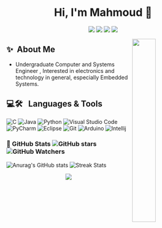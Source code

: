 <h1 align="center">Hi, I'm Mahmoud 👋</h1>
<p align="center">
    <a href="https://www.linkedin.com/in/mahmoud-samy-519986125"><img src="https://img.shields.io/badge/linkedin-%230177B5?style=flat&logo=linkedin&logoColor=white"/></a>
    <a href="https://www.facebook.com/7oda.samy.72/"><img src="https://img.shields.io/badge/Facebook-%231877F2.svg?style=flat&logo=Facebook&logoColor=white"/></a>
    <a href="mailto:mahmoudsamyzx11@gmail.com"><img src="https://img.shields.io/badge/Gmail-D14836?style=flat&logo=gmail&logoColor=white""/></a>
    <a href="https://discordapp.com/users/602878581772779520"><img src="https://img.shields.io/badge/Discord-4634f0?logo=discord&logoColor=white&style=flat"/></a>
  </p>
    <img src="https://media0.giphy.com/media/qgQUggAC3Pfv687qPC/giphy.gif?cid=6c09b9525nx2hasiq6pptd30pbjk44r135tt34h1r2nbgsq6&ep=v1_internal_gif_by_id&rid=giphy.gif&ct=g" align="right" width="35%"/>
    
## ✨&nbsp; About Me
- Undergraduate Computer and Systems Engineer , Interested in electronics and technology in general, especially Embedded Systems.


## 💻🛠 &nbsp; Languages & Tools
![C](https://img.shields.io/badge/c-%2300599C.svg?style=flate&logo=c&logoColor=white)
![Java](https://img.shields.io/badge/java-%23ED8B00.svg?style=flat&logo=openjdk&logoColor=white)
![Python](https://img.shields.io/badge/python-3670A0?style=flat&logo=python&logoColor=ffdd54)
![Visual Studio Code](https://img.shields.io/badge/Visual%20Studio%20Code-0078d7.svg?style=flat&logo=visual-studio-code&logoColor=white)
![PyCharm](https://img.shields.io/badge/pycharm-143?style=flat&logo=pycharm&logoColor=black&color=black&labelColor=green)
![Eclipse](https://img.shields.io/badge/Eclipse-FE7A16.svg?style=flat&logo=Eclipse&logoColor=white)
![Git](https://img.shields.io/badge/git-%23F05033.svg?style=flat&logo=git&logoColor=white)
![Arduino](https://img.shields.io/badge/Arduino_IDE-00979D?style=flat&logo=arduino&logoColor=white)
![Intellij](https://img.shields.io/badge/IntelliJ_IDEA-1039f2.svg?style=flat&logo=intellij-idea&logoColor=white)


### 🎯 GitHub Stats ![GitHub stars](https://img.shields.io/github/stars/MahmoudSamy511/StrapDown.js.svg?style=social&label=Star&maxAge=2592000) ![GitHub Watchers](https://badgen.net/github/watchers/Naereen/Strapdown.js/)
![Anurag's GitHub stats](https://github-readme-stats.vercel.app/api?username=MahmoudSamy511&show_icons=true&theme=dark)
![Streak Stats](https://github-readme-streak-stats.herokuapp.com/?user={MahmoudSamy511}&theme=dark)
<p align="center">
    <img src="https://github-readme-stats.vercel.app/api/top-langs/?username=MahmoudSamy511&layout=compact&theme=dark"></a>
    
<p align="center">




              



